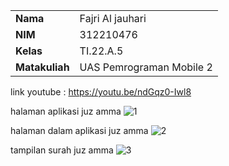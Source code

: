|  | |
| ----------- | ----------- |
| <b> Nama     |Fajri Al jauhari   |
| <b> NIM     | 312210476       |
| <b> Kelas   | TI.22.A.5        |
| <b> Matakuliah   | UAS Pemrograman Mobile 2      |

link youtube : https://youtu.be/ndGqz0-Iwl8

halaman aplikasi juz amma
![1](https://github.com/yudhapurnama/uasmobile1/assets/115516505/eb9c8efa-4679-4ccc-baae-7ba03a2fa46c)

halaman dalam aplikasi juz amma
![2](https://github.com/yudhapurnama/uasmobile1/assets/115516505/0defe0f8-66d0-4346-b495-074c974f9b4f)

tampilan surah juz amma
![3](https://github.com/yudhapurnama/uasmobile1/assets/115516505/2449f0a7-1c87-4039-8733-e4460dd14753)

